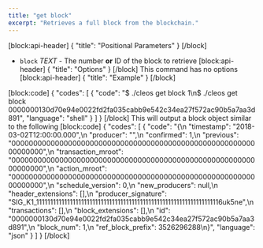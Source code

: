```yaml
---
title: "get block"
excerpt: "Retrieves a full block from the blockchain."
---
```

[block:api-header]
{
  "title": "Positional Parameters"
}
[/block]
- `block` _TEXT_ - The number **or** ID of the block to retrieve
[block:api-header]
{
  "title": "Options"
}
[/block]
This command has no options
[block:api-header]
{
  "title": "Example"
}
[/block]

[block:code]
{
  "codes": [
    {
      "code": "$ ./cleos get block 1\n$ ./cleos get block 0000000130d70e94e0022fd2fa035cabb9e542c34ea27f572ac90b5a7aa3d891",
      "language": "shell"
    }
  ]
}
[/block]
This will output a block object similar to the following
[block:code]
{
  "codes": [
    {
      "code": "{\n  \"timestamp\": \"2018-03-02T12:00:00.000\",\n  \"producer\": \"\",\n  \"confirmed\": 1,\n  \"previous\": \"0000000000000000000000000000000000000000000000000000000000000000\",\n  \"transaction_mroot\": \"0000000000000000000000000000000000000000000000000000000000000000\",\n  \"action_mroot\": \"0000000000000000000000000000000000000000000000000000000000000000\",\n  \"schedule_version\": 0,\n  \"new_producers\": null,\n  \"header_extensions\": [],\n  \"producer_signature\": \"SIG_K1_111111111111111111111111111111111111111111111111111111111111111116uk5ne\",\n  \"transactions\": [],\n  \"block_extensions\": [],\n  \"id\": \"0000000130d70e94e0022fd2fa035cabb9e542c34ea27f572ac90b5a7aa3d891\",\n  \"block_num\": 1,\n  \"ref_block_prefix\": 3526296288\n}",
      "language": "json"
    }
  ]
}
[/block]